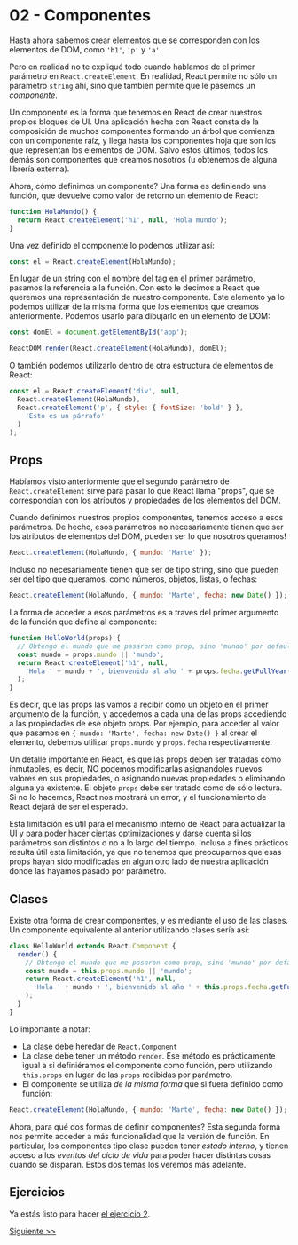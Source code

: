 # 02 - Componentes

Hasta ahora sabemos crear elementos que se corresponden con los elementos de DOM, como `'h1'`, `'p'` y `'a'`.

Pero en realidad no te expliqué todo cuando hablamos de el primer parámetro en `React.createElement`. En realidad, React permite no sólo un parametro `string` ahí, sino que también permite que le pasemos un _componente_.

Un componente es la forma que tenemos en React de crear nuestros propios bloques de UI. Una aplicación hecha con React consta de la composición de muchos componentes formando un árbol que comienza con un componente raíz, y llega hasta los componentes hoja que son los que representan los elementos de DOM. Salvo estos últimos, todos los demás son componentes que creamos nosotros (u obtenemos de alguna librería externa).

Ahora, cómo definimos un componente? Una forma es definiendo una función, que devuelve como valor de retorno un elemento de React:

```js
function HolaMundo() {
  return React.createElement('h1', null, 'Hola mundo');
}
```

Una vez definido el componente lo podemos utilizar así:

```js
const el = React.createElement(HolaMundo);
```

En lugar de un string con el nombre del tag en el primer parámetro, pasamos la referencia a la función. Con esto le decimos a React que queremos una representación de nuestro componente. Este elemento ya lo podemos utilizar de la misma forma que los elementos que creamos anteriormente. Podemos usarlo para dibujarlo en un elemento de DOM:

```js
const domEl = document.getElementById('app');

ReactDOM.render(React.createElement(HolaMundo), domEl);
```

O también podemos utilizarlo dentro de otra estructura de elementos de React:

```js
const el = React.createElement('div', null,
  React.createElement(HolaMundo),
  React.createElement('p', { style: { fontSize: 'bold' } },
    'Esto es un párrafo'
  )
);
```

## Props

Habíamos visto anteriormente que el segundo parámetro de `React.createElement` sirve para pasar lo que React llama "props", que se correspondían con los atributos y propiedades de los elementos del DOM.

Cuando definimos nuestros propios componentes, tenemos acceso a esos parámetros. De hecho, esos parámetros no necesariamente tienen que ser los atributos de elementos del DOM, pueden ser lo que nosotros queramos!

```js
React.createElement(HolaMundo, { mundo: 'Marte' });
```

Incluso no necesariamente tienen que ser de tipo string, sino que pueden ser del tipo que queramos, como números, objetos, listas, o fechas:

```js
React.createElement(HolaMundo, { mundo: 'Marte', fecha: new Date() });
```

La forma de acceder a esos parámetros es a traves del primer argumento de la función que define al componente:

```js
function HelloWorld(props) {
  // Obtengo el mundo que me pasaron como prop, sino 'mundo' por default.
  const mundo = props.mundo || 'mundo';
  return React.createElement('h1', null,
    'Hola ' + mundo + ', bienvenido al año ' + props.fecha.getFullYear()
  );
}
```

Es decir, que las props las vamos a recibir como un objeto en el primer argumento de la función, y accedemos a cada una de las props accediendo a las propiedades de ese objeto props. Por ejemplo, para acceder al valor que pasamos en `{ mundo: 'Marte', fecha: new Date() }` al crear el elemento, debemos utilizar `props.mundo` y `props.fecha` respectivamente.

Un detalle importante en React, es que las props deben ser tratadas como inmutables, es decir, NO podemos modificarlas asignandoles nuevos valores en sus propiedades, o asignando nuevas propiedades o eliminando alguna ya existente. El objeto `props` debe ser tratado como de sólo lectura. Si no lo hacemos, React nos mostrará un error, y el funcionamiento de React dejará de ser el esperado.

Esta limitación es útil para el mecanismo interno de React para actualizar la UI y para poder hacer ciertas optimizaciones y darse cuenta si los parámetros son distintos o no a lo largo del tiempo. Incluso a fines prácticos resulta útil esta limitación, ya que no tenemos que preocuparnos que esas props hayan sido modificadas en algun otro lado de nuestra aplicación donde las hayamos pasado por parámetro.

## Clases

Existe otra forma de crear componentes, y es mediante el uso de las clases. Un componente equivalente al anterior utilizando clases sería así:

```js
class HelloWorld extends React.Component {
  render() {
    // Obtengo el mundo que me pasaron como prop, sino 'mundo' por default.
    const mundo = this.props.mundo || 'mundo';
    return React.createElement('h1', null,
      'Hola ' + mundo + ', bienvenido al año ' + this.props.fecha.getFullYear()
    );
  }
}
```

Lo importante a notar:

* La clase debe heredar de `React.Component`
* La clase debe tener un método `render`. Ese método es prácticamente igual a si definiéramos el componente como función, pero utilizando `this.props` en lugar de las `props` recibidas por parámetro.
* El componente se utiliza _de la misma forma_ que si fuera definido como función:

```js
React.createElement(HolaMundo, { mundo: 'Marte', fecha: new Date() });
```

Ahora, para qué dos formas de definir componentes? Esta segunda forma nos permite acceder a más funcionalidad que la versión de función. En particular, los componentes tipo clase pueden tener _estado interno_, y tienen acceso a los _eventos del ciclo de vida_ para poder hacer distintas cosas cuando se disparan. Estos dos temas los veremos más adelante.


## Ejercicios

Ya estás listo para hacer [el ejercicio 2](../src/fundamentos/02.js).


[Siguiente >>](./03-jsx.md)